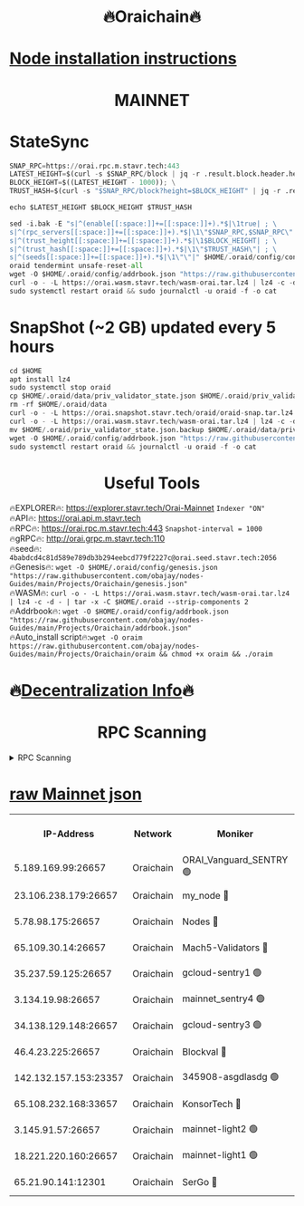 <h1 align="center"> 🔥Oraichain🔥</h1>

[Node installation instructions](https://github.com/obajay/nodes-Guides/tree/main/Projects/Oraichain)
=
<h1 align="center"> MAINNET</h1>

# StateSync
```python
SNAP_RPC=https://orai.rpc.m.stavr.tech:443
LATEST_HEIGHT=$(curl -s $SNAP_RPC/block | jq -r .result.block.header.height); \
BLOCK_HEIGHT=$((LATEST_HEIGHT - 1000)); \
TRUST_HASH=$(curl -s "$SNAP_RPC/block?height=$BLOCK_HEIGHT" | jq -r .result.block_id.hash)

echo $LATEST_HEIGHT $BLOCK_HEIGHT $TRUST_HASH

sed -i.bak -E "s|^(enable[[:space:]]+=[[:space:]]+).*$|\1true| ; \
s|^(rpc_servers[[:space:]]+=[[:space:]]+).*$|\1\"$SNAP_RPC,$SNAP_RPC\"| ; \
s|^(trust_height[[:space:]]+=[[:space:]]+).*$|\1$BLOCK_HEIGHT| ; \
s|^(trust_hash[[:space:]]+=[[:space:]]+).*$|\1\"$TRUST_HASH\"| ; \
s|^(seeds[[:space:]]+=[[:space:]]+).*$|\1\"\"|" $HOME/.oraid/config/config.toml
oraid tendermint unsafe-reset-all
wget -O $HOME/.oraid/config/addrbook.json "https://raw.githubusercontent.com/obajay/nodes-Guides/main/Projects/Oraichain/addrbook.json"
curl -o - -L https://orai.wasm.stavr.tech/wasm-orai.tar.lz4 | lz4 -c -d - | tar -x -C $HOME/.oraid --strip-components 2
sudo systemctl restart oraid && sudo journalctl -u oraid -f -o cat
```
# SnapShot (~2 GB) updated every 5 hours
```python
cd $HOME
apt install lz4
sudo systemctl stop oraid
cp $HOME/.oraid/data/priv_validator_state.json $HOME/.oraid/priv_validator_state.json.backup
rm -rf $HOME/.oraid/data
curl -o - -L https://orai.snapshot.stavr.tech/oraid/oraid-snap.tar.lz4 | lz4 -c -d - | tar -x -C $HOME/.oraid --strip-components 2
curl -o - -L https://orai.wasm.stavr.tech/wasm-orai.tar.lz4 | lz4 -c -d - | tar -x -C $HOME/.oraid --strip-components 2
mv $HOME/.oraid/priv_validator_state.json.backup $HOME/.oraid/data/priv_validator_state.json
wget -O $HOME/.oraid/config/addrbook.json "https://raw.githubusercontent.com/obajay/nodes-Guides/main/Projects/Oraichain/addrbook.json"
sudo systemctl restart oraid && journalctl -u oraid -f -o cat
```

 <h1 align="center"> Useful Tools</h1>

🔥EXPLORER🔥:     https://explorer.stavr.tech/Orai-Mainnet        `Indexer "ON"` \
🔥API🔥:          https://orai.api.m.stavr.tech \
🔥RPC🔥:          https://orai.rpc.m.stavr.tech:443              `Snapshot-interval = 1000` \
🔥gRPC🔥:         http://orai.grpc.m.stavr.tech:110 \
🔥seed🔥:      `4babdcd4c81d589e789db3b294eebcd779f2227c@orai.seed.stavr.tech:2056` \
🔥Genesis🔥:   `wget -O $HOME/.oraid/config/genesis.json "https://raw.githubusercontent.com/obajay/nodes-Guides/main/Projects/Oraichain/genesis.json"` \
🔥WASM🔥:      `curl -o - -L https://orai.wasm.stavr.tech/wasm-orai.tar.lz4 | lz4 -c -d - | tar -x -C $HOME/.oraid --strip-components 2` \
🔥Addrbook🔥:  `wget -O $HOME/.oraid/config/addrbook.json "https://raw.githubusercontent.com/obajay/nodes-Guides/main/Projects/Oraichain/addrbook.json"` \
🔥Auto_install script🔥:`wget -O oraim https://raw.githubusercontent.com/obajay/nodes-Guides/main/Projects/Oraichain/oraim && chmod +x oraim && ./oraim`

🔥[Decentralization Info](https://github.com/obajay/StateSync-snapshots/tree/main/Projects/Oraichain/Decentralization)🔥
=
<h1 align="center"> RPC Scanning</h1>

<details>
<summary>RPC Scanning</summary>

<h2 align="center"> We scan nodes in real time every 4 hours. And we provide the final result of RPC endpoints.
We cannot influence the operation of these nodes in any way. </h2>


```python
If Voting Power is higher than 0 --> then the Node is a validator of the network and may be subject to attack and be a potential threat to the chain.
```
```python
We marked such validators with a red symbol
```

</details>

[raw Mainnet json](https://rpc-check.oraim.stavr.tech/oraim/rpc-oraim-result.json)
=


<table><tr><th>IP-Address</th><th>Network</th><th>Moniker</th><th>Latest Block Height</th><th>Earliest Block Height</th><th>Catching Up</th><th>Tx Index</th><th>Voting Power</th><th>Scan Time</th></tr><tr><td>5.189.169.99:26657</td><td>Oraichain</td><td>ORAI_Vanguard_SENTRY 🟢</td><td>15814642</td><td>0</td><td>False</td><td>on</td><td>0</td><td>2024-02-17T17:19:51.091297848UTC</td></tr><tr><td>23.106.238.179:26657</td><td>Oraichain</td><td>my_node 🔴</td><td>15814644</td><td>0</td><td>False</td><td>on</td><td>308365</td><td>2024-02-17T17:20:03.664947976UTC</td></tr><tr><td>5.78.98.175:26657</td><td>Oraichain</td><td>Nodes 🔴</td><td>15814646</td><td>0</td><td>False</td><td>off</td><td>166270</td><td>2024-02-17T17:20:11.851224258UTC</td></tr><tr><td>65.109.30.14:26657</td><td>Oraichain</td><td>Mach5-Validators 🔴</td><td>15814650</td><td>0</td><td>False</td><td>off</td><td>644</td><td>2024-02-17T17:20:34.127557187UTC</td></tr><tr><td>35.237.59.125:26657</td><td>Oraichain</td><td>gcloud-sentry1 🟢</td><td>15814641</td><td>1</td><td>False</td><td>on</td><td>0</td><td>2024-02-17T17:19:48.559758169UTC</td></tr><tr><td>3.134.19.98:26657</td><td>Oraichain</td><td>mainnet_sentry4 🟢</td><td>15814645</td><td>1</td><td>False</td><td>on</td><td>0</td><td>2024-02-17T17:20:08.833849879UTC</td></tr><tr><td>34.138.129.148:26657</td><td>Oraichain</td><td>gcloud-sentry3 🟢</td><td>15814647</td><td>1</td><td>False</td><td>on</td><td>0</td><td>2024-02-17T17:20:21.452140368UTC</td></tr><tr><td>46.4.23.225:26657</td><td>Oraichain</td><td>Blockval 🔴</td><td>15814651</td><td>10774049</td><td>False</td><td>off</td><td>287607</td><td>2024-02-17T17:20:38.505968392UTC</td></tr><tr><td>142.132.157.153:23357</td><td>Oraichain</td><td>345908-asgdlasdg 🟢</td><td>15814645</td><td>11956426</td><td>False</td><td>on</td><td>0</td><td>2024-02-17T17:20:08.152395324UTC</td></tr><tr><td>65.108.232.168:33657</td><td>Oraichain</td><td>KonsorTech 🔴</td><td>15814642</td><td>14344801</td><td>False</td><td>off</td><td>50366</td><td>2024-02-17T17:19:47.777389600UTC</td></tr><tr><td>3.145.91.57:26657</td><td>Oraichain</td><td>mainnet-light2 🟢</td><td>15814649</td><td>15275144</td><td>False</td><td>on</td><td>0</td><td>2024-02-17T17:20:29.365365083UTC</td></tr><tr><td>18.221.220.160:26657</td><td>Oraichain</td><td>mainnet-light1 🟢</td><td>15814647</td><td>15643601</td><td>False</td><td>on</td><td>0</td><td>2024-02-17T17:20:18.708723740UTC</td></tr><tr><td>65.21.90.141:12301</td><td>Oraichain</td><td>SerGo 🔴</td><td>15814648</td><td>15714648</td><td>False</td><td>off</td><td>1</td><td>2024-02-17T17:20:23.936345520UTC</td></tr></table>
